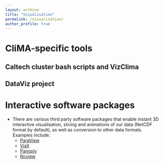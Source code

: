 ```yaml
---
layout: archive
title: "Visualisation"
permalink: /visualisation/
author_profile: true
---
```


# CliMA-specific tools

## Caltech cluster bash scripts and VizClima

## DataViz project

# Interactive software packages
- There are various third party software packages that enable instant 3D interactive visualisation, slicing and animations of our data (NetCDF format by default), as well as conversion to other data formats. Examples include:
  - [ParaView](https://www.paraview.org)
  - [VisIt](https://visitusers.org/index.php?title=Main_Page)
  - [Panoply](https://www.giss.nasa.gov/tools/panoply/)
  - [Ncview](http://meteora.ucsd.edu/~pierce/ncview_home_page.html)
